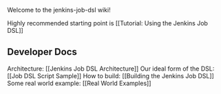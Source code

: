 Welcome to the jenkins-job-dsl wiki!

Highly recommended starting point is [[Tutorial: Using the Jenkins Job DSL]] 

## Developer Docs
Architecture: [[Jenkins Job DSL Architecture]]
Our ideal form of the DSL: [[Job DSL Script Sample]]
How to build: [[Building the Jenkins Job DSL]]
Some real world example: [[Real World Examples]]